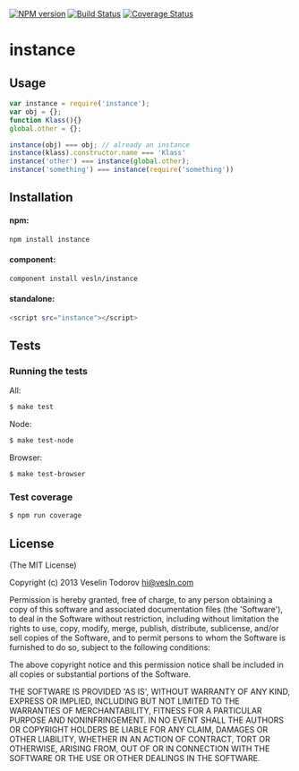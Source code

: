 [![NPM version](https://badge.fury.io/js/instance.png)](http://badge.fury.io/js/instance)
[![Build Status](https://secure.travis-ci.org/vesln/instance.png)](http://travis-ci.org/vesln/instance)
[![Coverage Status](https://coveralls.io/repos/vesln/instance/badge.png?branch=master)](https://coveralls.io/r/vesln/instance?branch=master)

# instance

## Usage

```js
var instance = require('instance');
var obj = {};
function Klass(){}
global.other = {};

instance(obj) === obj; // already an instance
instance(klass).constructor.name === 'Klass'
instance('other') === instance(global.other);
instance('something') === instance(require('something'))
```

## Installation

#### npm:

```bash
npm install instance
```

#### component:

```bash
component install vesln/instance
```

#### standalone:

```bash
<script src="instance"></script>
```

## Tests

### Running the tests

All:

```bash
$ make test
```

Node:

```bash
$ make test-node
```

Browser:

```bash
$ make test-browser
```

### Test coverage

```bash
$ npm run coverage
```

## License

(The MIT License)

Copyright (c) 2013 Veselin Todorov <hi@vesln.com>

Permission is hereby granted, free of charge, to any person obtaining
a copy of this software and associated documentation files (the
'Software'), to deal in the Software without restriction, including
without limitation the rights to use, copy, modify, merge, publish,
distribute, sublicense, and/or sell copies of the Software, and to
permit persons to whom the Software is furnished to do so, subject to
the following conditions:

The above copyright notice and this permission notice shall be
included in all copies or substantial portions of the Software.

THE SOFTWARE IS PROVIDED 'AS IS', WITHOUT WARRANTY OF ANY KIND,
EXPRESS OR IMPLIED, INCLUDING BUT NOT LIMITED TO THE WARRANTIES OF
MERCHANTABILITY, FITNESS FOR A PARTICULAR PURPOSE AND NONINFRINGEMENT.
IN NO EVENT SHALL THE AUTHORS OR COPYRIGHT HOLDERS BE LIABLE FOR ANY
CLAIM, DAMAGES OR OTHER LIABILITY, WHETHER IN AN ACTION OF CONTRACT,
TORT OR OTHERWISE, ARISING FROM, OUT OF OR IN CONNECTION WITH THE
SOFTWARE OR THE USE OR OTHER DEALINGS IN THE SOFTWARE.
